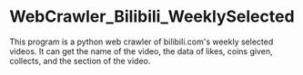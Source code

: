 # WebCrawler_Bilibili_WeeklySelected
This program is a python web crawler of bilibili.com's weekly selected videos. It can get the name of the video, the data of likes, coins given, collects, and the section of the video.
